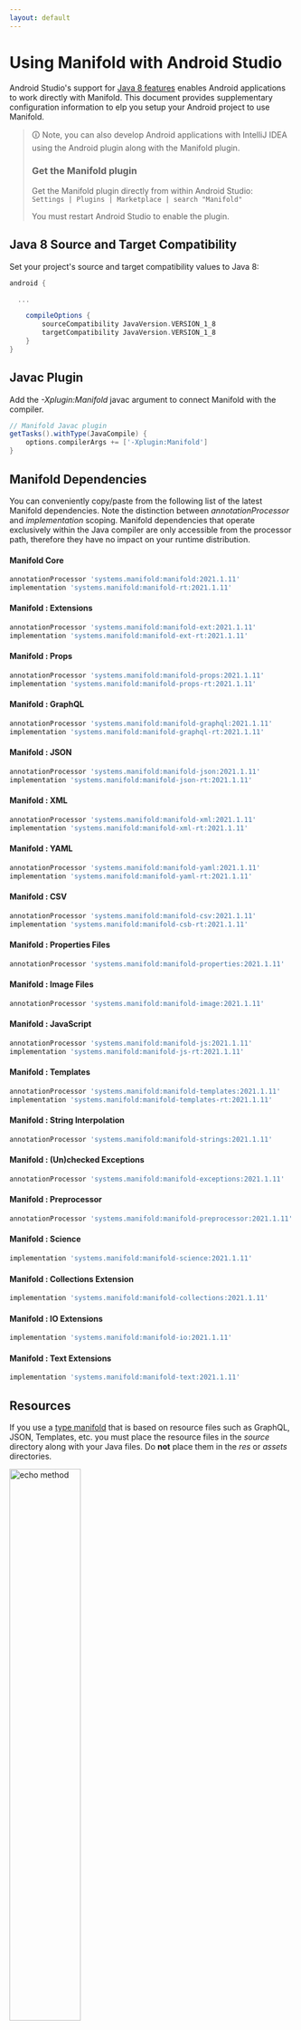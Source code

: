 ```yaml
---
layout: default
---
```


# Using Manifold with Android Studio

Android Studio's support for [Java 8 features](https://developer.android.com/studio/write/java8-support.html) enables
Android applications to work directly with Manifold. This document provides supplementary configuration information to
elp you setup your Android project to use Manifold.

>🛈 Note, you can also develop Android applications with IntelliJ IDEA using the Android plugin along with the Manifold
>plugin. 
>
>### Get the Manifold plugin
>Get the Manifold plugin directly from within Android Studio:
><br>
>`Settings | Plugins | Marketplace | search "Manifold"`
><br>
> 
>You must restart Android Studio to enable the plugin. 
 
## Java 8 Source and Target Compatibility 
Set your project's source and target compatibility values to Java 8:

```groovy
android {

  ...

    compileOptions {
        sourceCompatibility JavaVersion.VERSION_1_8
        targetCompatibility JavaVersion.VERSION_1_8
    }
}
```

## Javac Plugin
Add the *-Xplugin:Manifold* javac argument to connect Manifold with the compiler.

```groovy
// Manifold Javac plugin
getTasks().withType(JavaCompile) {
    options.compilerArgs += ['-Xplugin:Manifold']
}
```    

## Manifold Dependencies
You can conveniently copy/paste from the following list of the latest Manifold dependencies. Note the distinction
between *annotationProcessor* and *implementation* scoping. Manifold dependencies that operate exclusively within the
Java compiler are only accessible from the processor path, therefore they have no impact on your runtime distribution.

#### Manifold Core
```groovy
annotationProcessor 'systems.manifold:manifold:2021.1.11'
implementation 'systems.manifold:manifold-rt:2021.1.11'
```
#### Manifold : Extensions
```groovy
annotationProcessor 'systems.manifold:manifold-ext:2021.1.11'
implementation 'systems.manifold:manifold-ext-rt:2021.1.11'
```
#### Manifold : Props
```groovy
annotationProcessor 'systems.manifold:manifold-props:2021.1.11'
implementation 'systems.manifold:manifold-props-rt:2021.1.11'
```
#### Manifold : GraphQL
```groovy
annotationProcessor 'systems.manifold:manifold-graphql:2021.1.11'
implementation 'systems.manifold:manifold-graphql-rt:2021.1.11'
```
#### Manifold : JSON
```groovy
annotationProcessor 'systems.manifold:manifold-json:2021.1.11'
implementation 'systems.manifold:manifold-json-rt:2021.1.11'
```
#### Manifold : XML
```groovy
annotationProcessor 'systems.manifold:manifold-xml:2021.1.11'
implementation 'systems.manifold:manifold-xml-rt:2021.1.11'
```
#### Manifold : YAML
```groovy
annotationProcessor 'systems.manifold:manifold-yaml:2021.1.11'
implementation 'systems.manifold:manifold-yaml-rt:2021.1.11'
```
#### Manifold : CSV
```groovy
annotationProcessor 'systems.manifold:manifold-csv:2021.1.11'
implementation 'systems.manifold:manifold-csb-rt:2021.1.11'
```
#### Manifold : Properties Files
```groovy
annotationProcessor 'systems.manifold:manifold-properties:2021.1.11'
```
#### Manifold : Image Files
```groovy
annotationProcessor 'systems.manifold:manifold-image:2021.1.11'
```
#### Manifold : JavaScript
```groovy
annotationProcessor 'systems.manifold:manifold-js:2021.1.11'
implementation 'systems.manifold:manifold-js-rt:2021.1.11'
```
#### Manifold : Templates
```groovy
annotationProcessor 'systems.manifold:manifold-templates:2021.1.11'
implementation 'systems.manifold:manifold-templates-rt:2021.1.11'
```
#### Manifold : String Interpolation
```groovy
annotationProcessor 'systems.manifold:manifold-strings:2021.1.11'
```
#### Manifold : (Un)checked Exceptions
```groovy
annotationProcessor 'systems.manifold:manifold-exceptions:2021.1.11'
```
#### Manifold : Preprocessor
```groovy
annotationProcessor 'systems.manifold:manifold-preprocessor:2021.1.11'
```
#### Manifold : Science
```groovy
implementation 'systems.manifold:manifold-science:2021.1.11'
```
#### Manifold : Collections Extension
```groovy
implementation 'systems.manifold:manifold-collections:2021.1.11'
```
#### Manifold : IO Extensions
```groovy
implementation 'systems.manifold:manifold-io:2021.1.11'
```
#### Manifold : Text Extensions
```groovy
implementation 'systems.manifold:manifold-text:2021.1.11'
```

## Resources

If you use a [type manifold](https://github.com/manifold-systems/manifold/tree/master/manifold-core-parent/manifold#the-big-picture)
that is based on resource files such as GraphQL, JSON, Templates, etc. you must place the resource files in the 
*source* directory along with your Java files.  Do **not** place them in the *res* or *assets* directories.
 
<p><img src="http://manifold.systems/images/android_resources.png" alt="echo method" width="50%" height="50%"/></p> 

